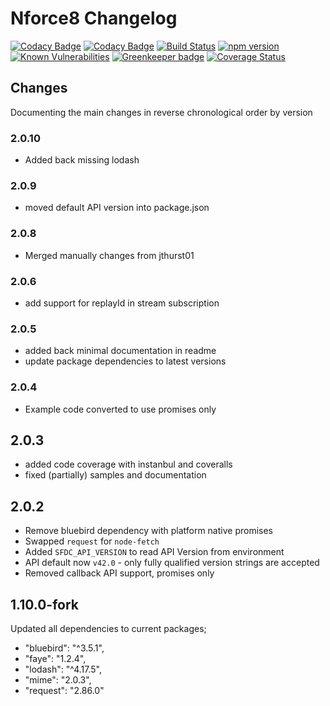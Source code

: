 # Nforce8 Changelog

[![Codacy Badge](https://api.codacy.com/project/badge/Grade/719bc9f8685247fc8fdac704e596ee67)](https://www.codacy.com/app/Stwissel/nforce8?utm_source=github.com&utm_medium=referral&utm_content=Stwissel/nforce8&utm_campaign=Badge_Grade)
[![Codacy Badge](https://api.codacy.com/project/badge/Coverage/719bc9f8685247fc8fdac704e596ee67)](https://www.codacy.com/app/Stwissel/nforce8?utm_source=github.com&utm_medium=referral&utm_content=Stwissel/nforce8&utm_campaign=Badge_Coverage)
[![Build Status](https://secure.travis-ci.org/Stwissel/nforce8.png)](https://travis-ci.org/Stwissel/nforce8)
[![npm version](https://badge.fury.io/js/nforce8.svg)](https://badge.fury.io/js/nforce8)
[![Known Vulnerabilities](https://snyk.io/test/github/Stwissel/nforce8/badge.svg?targetFile=package.json)](https://snyk.io/test/github/Stwissel/nforce8?targetFile=package.json)
[![Greenkeeper badge](https://badges.greenkeeper.io/Stwissel/nforce8.svg)](https://greenkeeper.io/)
[![Coverage Status](https://coveralls.io/repos/github/Stwissel/nforce8/badge.svg?branch=master)](https://coveralls.io/github/Stwissel/nforce8?branch=master)

## Changes

Documenting the main changes in reverse chronological order by version

### 2.0.10

- Added back missing lodash

### 2.0.9

- moved default API version into package.json

### 2.0.8

- Merged manually changes from jthurst01

### 2.0.6

- add support for replayId in stream subscription

### 2.0.5

- added back minimal documentation in readme
- update package dependencies to latest versions

### 2.0.4

- Example code converted to use promises only

## 2.0.3

- added code coverage with instanbul and coveralls
- fixed (partially) samples and documentation

## 2.0.2

- Remove bluebird dependency with platform native promises
- Swapped `request` for `node-fetch`
- Added `SFDC_API_VERSION` to read API Version from environment
- API default now `v42.0` - only fully qualified version strings are accepted
- Removed callback API support, promises only

## 1.10.0-fork

Updated all dependencies to current packages;

- "bluebird": "^3.5.1",
- "faye": "1.2.4",
- "lodash": "^4.17.5",
- "mime": "2.0.3",
- "request": "2.86.0"

